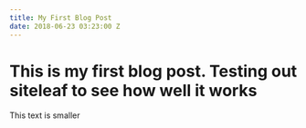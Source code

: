 ```yaml
---
title: My First Blog Post
date: 2018-06-23 03:23:00 Z
---
```


# **This is my first blog post**. Testing out siteleaf to see how well it works

This text is smaller